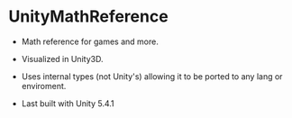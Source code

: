 # UnityMathReference



- Math reference for games and more.

- Visualized in Unity3D.

- Uses internal types (not Unity's) allowing it to be ported to any lang or enviroment.

- Last built with Unity 5.4.1